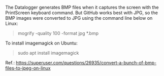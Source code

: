 
The Datalogger generates BMP files when it captures the screen with the PrintScreen keyboard command. But GitHub works best with JPG, so the BMP images were converted to JPG using the command line below on Linux:

>mogrify -quality 100 -format jpg *.bmp

To install imagemagick on Ubuntu:
>sudo apt install imagemagick

Ref.: https://superuser.com/questions/26935/convert-a-bunch-of-bmp-files-to-jpeg-on-linux

